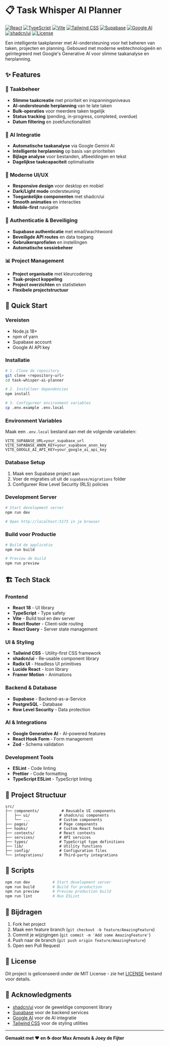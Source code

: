 # 📋 Task Whisper AI Planner

[![React](https://img.shields.io/badge/React-18.3.1-61DAFB?logo=react&logoColor=black)](https://reactjs.org/)
[![TypeScript](https://img.shields.io/badge/TypeScript-5.5.3-3178C6?logo=typescript&logoColor=white)](https://www.typescriptlang.org/)
[![Vite](https://img.shields.io/badge/Vite-5.4.1-646CFF?logo=vite&logoColor=white)](https://vitejs.dev/)
[![Tailwind CSS](https://img.shields.io/badge/Tailwind_CSS-3.4.11-38B2AC?logo=tailwind-css&logoColor=white)](https://tailwindcss.com/)
[![Supabase](https://img.shields.io/badge/Supabase-2.50.0-3ECF8E?logo=supabase&logoColor=white)](https://supabase.com/)
[![Google AI](https://img.shields.io/badge/Google_AI-0.24.1-4285F4?logo=google&logoColor=white)](https://ai.google.dev/)
[![shadcn/ui](https://img.shields.io/badge/shadcn/ui-0.0.0-000000?logo=shadcnui&logoColor=white)](https://ui.shadcn.com/)
[![License](https://img.shields.io/badge/License-MIT-green.svg)](https://opensource.org/licenses/MIT)

Een intelligente taakplanner met AI-ondersteuning voor het beheren van taken, projecten en planning. Gebouwd met moderne webtechnologieën en geïntegreerd met Google's Generative AI voor slimme taakanalyse en herplanning.

## ✨ Features

### 🎯 **Taakbeheer**
- **Slimme taakcreatie** met prioriteit en inspanningsniveaus
- **AI-ondersteunde herplanning** van te late taken
- **Bulk-operaties** voor meerdere taken tegelijk
- **Status tracking** (pending, in-progress, completed, overdue)
- **Datum filtering** en zoekfunctionaliteit

### 🤖 **AI Integratie**
- **Automatische taakanalyse** via Google Gemini AI
- **Intelligente herplanning** op basis van prioriteiten
- **Bijlage analyse** voor bestanden, afbeeldingen en tekst
- **Dagelijkse taakcapaciteit** optimalisatie

### 📱 **Moderne UI/UX**
- **Responsive design** voor desktop en mobiel
- **Dark/Light mode** ondersteuning
- **Toegankelijke componenten** met shadcn/ui
- **Smooth animaties** en interacties
- **Mobile-first** navigatie

### 🔐 **Authenticatie & Beveiliging**
- **Supabase authenticatie** met email/wachtwoord
- **Beveiligde API routes** en data toegang
- **Gebruikersprofielen** en instellingen
- **Automatische sessiebeheer**

### 📊 **Project Management**
- **Project organisatie** met kleurcodering
- **Taak-project koppeling**
- **Project overzichten** en statistieken
- **Flexibele projectstructuur**

## 🚀 Quick Start

### Vereisten
- Node.js 18+ 
- npm of yarn
- Supabase account
- Google AI API key

### Installatie

```bash
# 1. Clone de repository
git clone <repository-url>
cd task-whisper-ai-planner

# 2. Installeer dependencies
npm install

# 3. Configureer environment variables
cp .env.example .env.local
```

### Environment Variables

Maak een `.env.local` bestand aan met de volgende variabelen:

```env
VITE_SUPABASE_URL=your_supabase_url
VITE_SUPABASE_ANON_KEY=your_supabase_anon_key
VITE_GOOGLE_AI_API_KEY=your_google_ai_api_key
```

### Database Setup

1. Maak een Supabase project aan
2. Voer de migraties uit uit de `supabase/migrations` folder
3. Configureer Row Level Security (RLS) policies

### Development Server

```bash
# Start development server
npm run dev

# Open http://localhost:5173 in je browser
```

### Build voor Productie

```bash
# Build de applicatie
npm run build

# Preview de build
npm run preview
```

## 🏗️ Tech Stack

### Frontend
- **React 18** - UI library
- **TypeScript** - Type safety
- **Vite** - Build tool en dev server
- **React Router** - Client-side routing
- **React Query** - Server state management

### UI & Styling
- **Tailwind CSS** - Utility-first CSS framework
- **shadcn/ui** - Re-usable component library
- **Radix UI** - Headless UI primitives
- **Lucide React** - Icon library
- **Framer Motion** - Animations

### Backend & Database
- **Supabase** - Backend-as-a-Service
- **PostgreSQL** - Database
- **Row Level Security** - Data protection

### AI & Integrations
- **Google Generative AI** - AI-powered features
- **React Hook Form** - Form management
- **Zod** - Schema validation

### Development Tools
- **ESLint** - Code linting
- **Prettier** - Code formatting
- **TypeScript ESLint** - TypeScript linting

## 📁 Project Structuur

```
src/
├── components/          # Reusable UI components
│   ├── ui/             # shadcn/ui components
│   └── ...             # Custom components
├── pages/              # Page components
├── hooks/              # Custom React hooks
├── contexts/           # React contexts
├── services/           # API services
├── types/              # TypeScript type definitions
├── lib/                # Utility functions
├── config/             # Configuration files
└── integrations/       # Third-party integrations
```

## 🔧 Scripts

```bash
npm run dev          # Start development server
npm run build        # Build for production
npm run preview      # Preview production build
npm run lint         # Run ESLint
```

## 🤝 Bijdragen

1. Fork het project
2. Maak een feature branch (`git checkout -b feature/AmazingFeature`)
3. Commit je wijzigingen (`git commit -m 'Add some AmazingFeature'`)
4. Push naar de branch (`git push origin feature/AmazingFeature`)
5. Open een Pull Request

## 📝 License

Dit project is gelicenseerd onder de MIT License - zie het [LICENSE](LICENSE) bestand voor details.

## 🙏 Acknowledgments

- [shadcn/ui](https://ui.shadcn.com/) voor de geweldige component library
- [Supabase](https://supabase.com/) voor de backend services
- [Google AI](https://ai.google.dev/) voor de AI integratie
- [Tailwind CSS](https://tailwindcss.com/) voor de styling utilities

---

**Gemaakt met ❤️ en ☕ door Max Arnouts & Joey de Fijter**
